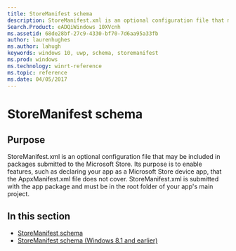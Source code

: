 ```yaml
---
title: StoreManifest schema
description: StoreManifest.xml is an optional configuration file that may be included in packages submitted to the Microsoft Store.
Search.Product: eADQiWindows 10XVcnh
ms.assetid: 68de28bf-27c9-4330-bf70-7d6aa95a33fb
author: laurenhughes
ms.author: lahugh
keywords: windows 10, uwp, schema, storemanifest
ms.prod: windows
ms.technology: winrt-reference
ms.topic: reference
ms.date: 04/05/2017
---
```


# StoreManifest schema


## Purpose


StoreManifest.xml is an optional configuration file that may be included in packages submitted to the Microsoft Store. Its purpose is to enable features, such as declaring your app as a Microsoft Store device app, that the AppxManifest.xml file does not cover. StoreManifest.xml is submitted with the app package and must be in the root folder of your app's main project.

## In this section


-   [StoreManifest schema](storemanifestschema2015/schema-root.md)
-   [StoreManifest schema (Windows 8.1 and earlier)](storemanifestschema2010/schema-root.md)

 

 




